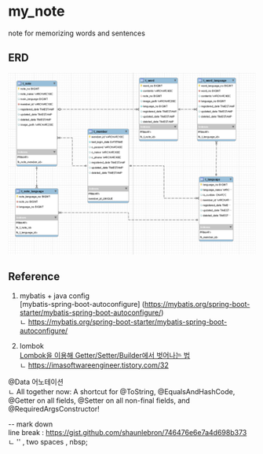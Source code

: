 # my_note
note for memorizing words and sentences

## ERD 
![my_note_erd_200621](https://github.com/lucy74310/my_note/blob/master/document/my_note_erd_200621.png)


## Reference
1. mybatis + java config \
[mybatis-spring-boot-autoconfigure] (https://mybatis.org/spring-boot-starter/mybatis-spring-boot-autoconfigure/) \
ㄴ https://mybatis.org/spring-boot-starter/mybatis-spring-boot-autoconfigure/


2. lombok \
[Lombok을 이용해 Getter/Setter/Builder에서 벗어나는 법](https://imasoftwareengineer.tistory.com/32) \
 ㄴ https://imasoftwareengineer.tistory.com/32

@Data 어노테이션 \
ㄴ All together now: A shortcut for @ToString, @EqualsAndHashCode, @Getter on all fields, @Setter on all non-final fields, and @RequiredArgsConstructor!


-- mark down \
line break : https://gist.github.com/shaunlebron/746476e6e7a4d698b373 \
ㄴ '\' , two spaces , nbsp;
